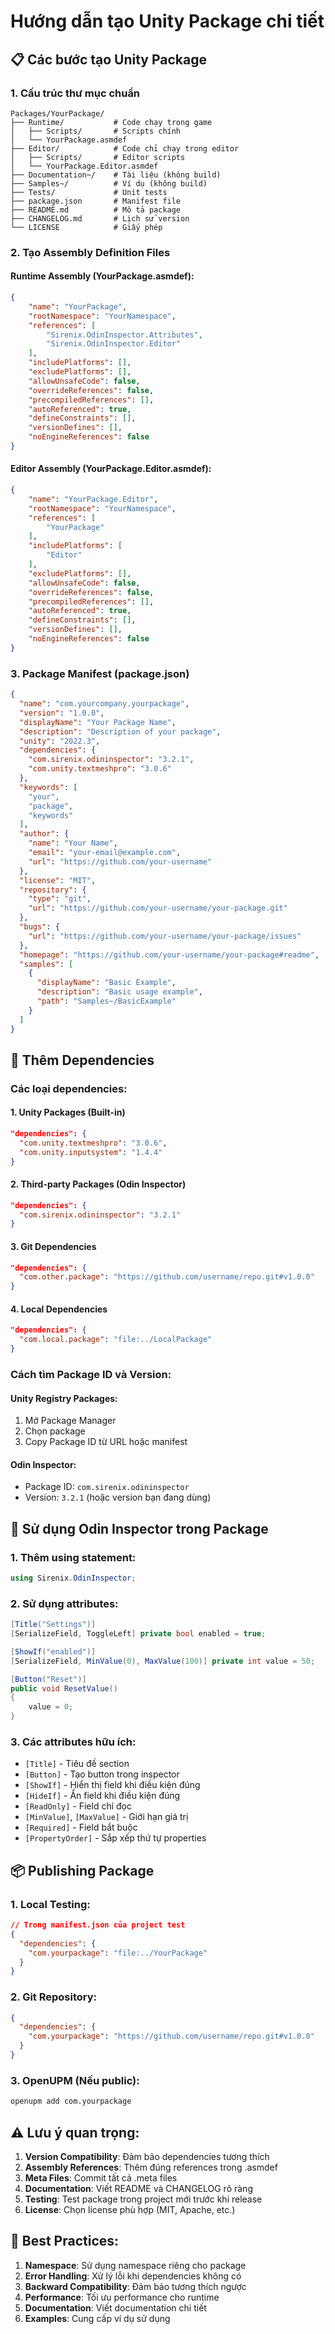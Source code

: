 # Hướng dẫn tạo Unity Package chi tiết

## 📋 Các bước tạo Unity Package

### 1. **Cấu trúc thư mục chuẩn**
```
Packages/YourPackage/
├── Runtime/           # Code chạy trong game
│   ├── Scripts/       # Scripts chính
│   └── YourPackage.asmdef
├── Editor/            # Code chỉ chạy trong editor
│   ├── Scripts/       # Editor scripts
│   └── YourPackage.Editor.asmdef
├── Documentation~/    # Tài liệu (không build)
├── Samples~/          # Ví dụ (không build)
├── Tests/             # Unit tests
├── package.json       # Manifest file
├── README.md          # Mô tả package
├── CHANGELOG.md       # Lịch sử version
└── LICENSE            # Giấy phép
```

### 2. **Tạo Assembly Definition Files**

#### Runtime Assembly (YourPackage.asmdef):
```json
{
    "name": "YourPackage",
    "rootNamespace": "YourNamespace",
    "references": [
        "Sirenix.OdinInspector.Attributes",
        "Sirenix.OdinInspector.Editor"
    ],
    "includePlatforms": [],
    "excludePlatforms": [],
    "allowUnsafeCode": false,
    "overrideReferences": false,
    "precompiledReferences": [],
    "autoReferenced": true,
    "defineConstraints": [],
    "versionDefines": [],
    "noEngineReferences": false
}
```

#### Editor Assembly (YourPackage.Editor.asmdef):
```json
{
    "name": "YourPackage.Editor",
    "rootNamespace": "YourNamespace",
    "references": [
        "YourPackage"
    ],
    "includePlatforms": [
        "Editor"
    ],
    "excludePlatforms": [],
    "allowUnsafeCode": false,
    "overrideReferences": false,
    "precompiledReferences": [],
    "autoReferenced": true,
    "defineConstraints": [],
    "versionDefines": [],
    "noEngineReferences": false
}
```

### 3. **Package Manifest (package.json)**
```json
{
  "name": "com.yourcompany.yourpackage",
  "version": "1.0.0",
  "displayName": "Your Package Name",
  "description": "Description of your package",
  "unity": "2022.3",
  "dependencies": {
    "com.sirenix.odininspector": "3.2.1",
    "com.unity.textmeshpro": "3.0.6"
  },
  "keywords": [
    "your",
    "package",
    "keywords"
  ],
  "author": {
    "name": "Your Name",
    "email": "your-email@example.com",
    "url": "https://github.com/your-username"
  },
  "license": "MIT",
  "repository": {
    "type": "git",
    "url": "https://github.com/your-username/your-package.git"
  },
  "bugs": {
    "url": "https://github.com/your-username/your-package/issues"
  },
  "homepage": "https://github.com/your-username/your-package#readme",
  "samples": [
    {
      "displayName": "Basic Example",
      "description": "Basic usage example",
      "path": "Samples~/BasicExample"
    }
  ]
}
```

## 🔧 Thêm Dependencies

### **Các loại dependencies:**

#### 1. **Unity Packages (Built-in)**
```json
"dependencies": {
  "com.unity.textmeshpro": "3.0.6",
  "com.unity.inputsystem": "1.4.4"
}
```

#### 2. **Third-party Packages (Odin Inspector)**
```json
"dependencies": {
  "com.sirenix.odininspector": "3.2.1"
}
```

#### 3. **Git Dependencies**
```json
"dependencies": {
  "com.other.package": "https://github.com/username/repo.git#v1.0.0"
}
```

#### 4. **Local Dependencies**
```json
"dependencies": {
  "com.local.package": "file:../LocalPackage"
}
```

### **Cách tìm Package ID và Version:**

#### Unity Registry Packages:
1. Mở Package Manager
2. Chọn package
3. Copy Package ID từ URL hoặc manifest

#### Odin Inspector:
- Package ID: `com.sirenix.odininspector`
- Version: `3.2.1` (hoặc version bạn đang dùng)

## 🎯 Sử dụng Odin Inspector trong Package

### **1. Thêm using statement:**
```csharp
using Sirenix.OdinInspector;
```

### **2. Sử dụng attributes:**
```csharp
[Title("Settings")]
[SerializeField, ToggleLeft] private bool enabled = true;

[ShowIf("enabled")]
[SerializeField, MinValue(0), MaxValue(100)] private int value = 50;

[Button("Reset")]
public void ResetValue()
{
    value = 0;
}
```

### **3. Các attributes hữu ích:**
- `[Title]` - Tiêu đề section
- `[Button]` - Tạo button trong inspector
- `[ShowIf]` - Hiển thị field khi điều kiện đúng
- `[HideIf]` - Ẩn field khi điều kiện đúng
- `[ReadOnly]` - Field chỉ đọc
- `[MinValue]`, `[MaxValue]` - Giới hạn giá trị
- `[Required]` - Field bắt buộc
- `[PropertyOrder]` - Sắp xếp thứ tự properties

## 📦 Publishing Package

### **1. Local Testing:**
```json
// Trong manifest.json của project test
{
  "dependencies": {
    "com.yourpackage": "file:../YourPackage"
  }
}
```

### **2. Git Repository:**
```json
{
  "dependencies": {
    "com.yourpackage": "https://github.com/username/repo.git#v1.0.0"
  }
}
```

### **3. OpenUPM (Nếu public):**
```bash
openupm add com.yourpackage
```

## ⚠️ Lưu ý quan trọng:

1. **Version Compatibility**: Đảm bảo dependencies tương thích
2. **Assembly References**: Thêm đúng references trong .asmdef
3. **Meta Files**: Commit tất cả .meta files
4. **Documentation**: Viết README và CHANGELOG rõ ràng
5. **Testing**: Test package trong project mới trước khi release
6. **License**: Chọn license phù hợp (MIT, Apache, etc.)

## 🚀 Best Practices:

1. **Namespace**: Sử dụng namespace riêng cho package
2. **Error Handling**: Xử lý lỗi khi dependencies không có
3. **Backward Compatibility**: Đảm bảo tương thích ngược
4. **Performance**: Tối ưu performance cho runtime
5. **Documentation**: Viết documentation chi tiết
6. **Examples**: Cung cấp ví dụ sử dụng 